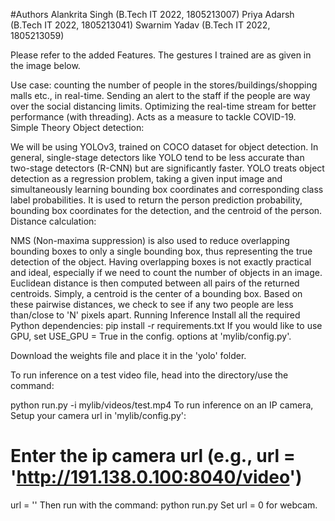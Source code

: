 #Authors
Alankrita Singh (B.Tech IT 2022, 1805213007)
Priya Adarsh  (B.Tech IT 2022, 1805213041) 
Swarnim Yadav (B.Tech IT 2022, 1805213059) 

Please refer to the added Features.
The gestures I trained are as given in the image below.

Use case: counting the number of people in the stores/buildings/shopping malls etc., in real-time.
Sending an alert to the staff if the people are way over the social distancing limits.
Optimizing the real-time stream for better performance (with threading).
Acts as a measure to tackle COVID-19.
Simple Theory
Object detection:

We will be using YOLOv3, trained on COCO dataset for object detection.
In general, single-stage detectors like YOLO tend to be less accurate than two-stage detectors (R-CNN) but are significantly faster.
YOLO treats object detection as a regression problem, taking a given input image and simultaneously learning bounding box coordinates and corresponding class label probabilities.
It is used to return the person prediction probability, bounding box coordinates for the detection, and the centroid of the person.
Distance calculation:

NMS (Non-maxima suppression) is also used to reduce overlapping bounding boxes to only a single bounding box, thus representing the true detection of the object. Having overlapping boxes is not exactly practical and ideal, especially if we need to count the number of objects in an image.
Euclidean distance is then computed between all pairs of the returned centroids. Simply, a centroid is the center of a bounding box.
Based on these pairwise distances, we check to see if any two people are less than/close to 'N' pixels apart.
Running Inference
Install all the required Python dependencies:
pip install -r requirements.txt
If you would like to use GPU, set USE_GPU = True in the config. options at 'mylib/config.py'.

Download the weights file and place it in the 'yolo' folder.

To run inference on a test video file, head into the directory/use the command:

python run.py -i mylib/videos/test.mp4
To run inference on an IP camera, Setup your camera url in 'mylib/config.py':
# Enter the ip camera url (e.g., url = 'http://191.138.0.100:8040/video')
url = ''
Then run with the command:
python run.py
Set url = 0 for webcam.